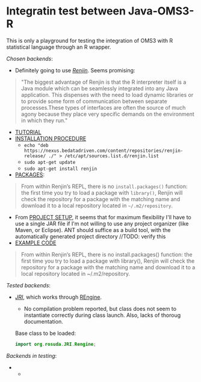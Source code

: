 Integratin test between Java-OMS3-R
===================================

This is only a playground for testing the integration of OMS3 with R
statistical language through an R wrapper. 

*Chosen backends*:
* Definitely going to use *[Renjin](http://www.renjin.org/)*. Seems promising:

> "The biggest advantage of Renjin is that the R interpreter itself is a Java module which can be seamlessly integrated into any Java application. This dispenses with the need to load dynamic libraries or to provide some form of communication between separate processes.These types of interfaces are often the source of much agony because they place very specific demands on the environment in which they run."

* [TUTORIAL](http://docs.renjin.org/en/latest/introduction.html)
* [INSTALLATION PROCEDURE]()
	* `echo "deb https://nexus.bedatadriven.com/content/repositories/renjin-release/ ./" > /etc/apt/sources.list.d/renjin.list`
	* `sudo apt-get update`
	* `sudo apt-get install renjin`
* [PACKAGES](http://docs.renjin.org/en/latest/interactive/index.html): 
> From within Renjin’s REPL, there is no `install.packages()` function: the first time you try to load a package with `library()`, Renjin will check the repository for a package with the matching name and download it to a local repository located in `~/.m2/repository`.

* From [PROJECT SETUP](http://docs.renjin.org/en/latest/library/project-setup.html), it seems that for maximum flexibility I'll have to use a single JAR file if I'm not willing to use any project organizer (like Maven, or Eclipse). ANT should suffice as a build tool, with the automatically generated project directory //TODO: verify this
* [EXAMPLE CODE](http://docs.renjin.org/en/latest/library/evaluating.html)
		  
> From within Renjin’s REPL, there is no install.packages() function: the first time you try to load a package with library(), Renjin will check the repository for a package with the matching name and download it to a local repository located in ~/.m2/repository.


*Tested backends*:
* *[JRI](https://rforge.net/JRI/)*, which works through [REngine](https://github.com/s-u/REngine).
	* No compilation problem reported, but class does not seem to instantiate correctly
	during class launch. Also, lacks of thoroug documentation.
	
	Base class to be loaded:
	```java
	import org.rosuda.JRI.Rengine;
	```
*Backends in testing*:
* -
